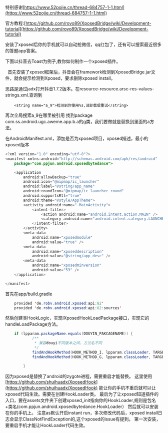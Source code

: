 

  特别感谢[https://www.52pojie.cn/thread-684757-1-1.html](https://www.52pojie.cn/thread-684757-1-1.html)

官方教程:[https://github.com/rovo89/XposedBridge/wiki/Development-tutorial](https://github.com/rovo89/XposedBridge/wiki/Development-tutorial)

安装了xposed后你的手机就可以自动抢微信，qq红包了，还有可以搜索最近很多的答题app答案。


   下面以抖音去Toast为例子,教你如何制作一个xposed插件。

   首先安装了xposed框架后，抖音会在framework检测到XposedBridge.jar文件，就会提示检测到Xposed，要求删除xposed install。
   
   思路是通过jadx打开抖音1.7.2版本。在resource-resource.arsc-res-values-strings.xml.查询到
   ```
       <string name="a_9">检测到你使用%s,请卸载后重试</string>
 ```

 再次全局搜索a_9在哪里被引用 找到package com.ss.android.ugc.aweme.app.b.a的g类，我们要做就是替换到里面的a方法。
  
 在AndroidManifest.xml，添加是否为xposed项目，xposed描述，最小的xposed版本

```java
<?xml version="1.0" encoding="utf-8"?>
<manifest xmlns:android="http://schemas.android.com/apk/res/android"
    package="com.ppjun.android.xposedbytedance">

    <application
        android:allowBackup="true"
        android:icon="@mipmap/ic_launcher"
        android:label="@string/app_name"
        android:roundIcon="@mipmap/ic_launcher_round"
        android:supportsRtl="true"
        android:theme="@style/AppTheme">
        <activity android:name=".MainActivity">
            <intent-filter>
                <action android:name="android.intent.action.MAIN" />
                <category android:name="android.intent.category.LAUNCHER" />
            </intent-filter>
        </activity>
        <meta-data
            android:name="xposedmodule"
            android:value="true" />
        <meta-data
            android:name="xposeddescription"
            android:value="@string/app_desc" />
        <meta-data
            android:name="xposedminversion"
            android:value="53" />
    </application>

</manifest>
```

首先在app/build.gradle
```java
    provided 'de.robv.android.xposed:api:82'
    provided 'de.robv.android.xposed:api:82:sources'
```


然后创建类HookLogic，实现IXposedHookLoadPackage接口，实现它的handleLoadPackage方法。

```java
    if (lpparam.packageName.equals(DOUYIN_PAKCAGENAME)) {
            /**
             * 兼容douyi不同版本之间，方法名不同
             */
            findAndHookMethod(HOOK_METHOD_I, lpparam.classLoader, TARGET_METHOD, XC_MethodReplacement.returnConstant(null));
            findAndHookMethod(HOOK_METHOD_G, lpparam.classLoader, TARGET_METHOD, XC_MethodReplacement.returnConstant(null));

        }
```
   因为xposed是替换了android的zygote进程，需要重启才能替换。
这里使用[https://github.com/shuihuadx/XposedHook](https://github.com/shuihuadx/XposedHook) 能让你的手机不重启就可以让xposed代码生效。需要在创建HookLoader类。
   最后为了让xposed知道插件的入口，要在assets文件夹下创建xposed_init指向你的HookLoader,规则是包名+类名(com.ppjun.android.xposedbytedance.HookLoader）
然后就可以安装在你的手机上。
注意as默认开启instant run，多次修改代码后，xposed install日志会显示ClassNotFindException的,这个xposed的issue有提到。
第一次安装，要重启手机才能让HookLoader代码生效。

